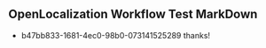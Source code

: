 ## OpenLocalization Workflow Test MarkDown
* b47bb833-1681-4ec0-98b0-073141525289 thanks!

<!--HONumber=Aug16_HO3-->


